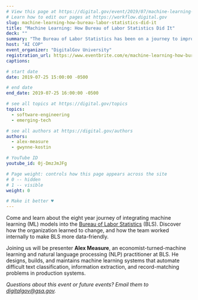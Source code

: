 ```yaml
---
# View this page at https://digital.gov/event/2019/07/machine-learning-how-bureau-labor-statistics
# Learn how to edit our pages at https://workflow.digital.gov
slug: machine-learning-how-bureau-labor-statistics-did-it
title: "Machine Learning: How Bureau of Labor Statistics Did It"
deck: ""
summary: "The Bureau of Labor Statistics has been on a journey to improve their data reporting, using and iterating on machine learning, from algorithms to deep neural networks with lessons for everyone on this path."
host: "AI COP"
event_organizer: "DigitalGov University"
registration_url: https://www.eventbrite.com/e/machine-learning-how-bureau-of-labor-statistics-did-it-registration-64613832713
captions: 

# start date
date: 2019-07-25 15:00:00 -0500

# end date
end_date: 2019-07-25 16:00:00 -0500

# see all topics at https://digital.gov/topics
topics: 
  - software-engineering
  - emerging-tech

# see all authors at https://digital.gov/authors
authors: 
  - alex-measure
  - gwynne-kostin

# YouTube ID
youtube_id: 0j-DmzJmJFg

# Page weight: controls how this page appears across the site
# 0 -- hidden
# 1 -- visible
weight: 0

# Make it better ♥
---
```


Come and learn about the eight year journey of integrating machine learning (ML) models into the [Bureau of Labor Statistics](https://www.bls.gov/) (BLS). Discover how the organization learned to change, and how the team worked internally to make BLS more data-friendly.

Joining us will be presenter **Alex Measure**, an economist-turned-machine learning and natural language processing (NLP) practitioner at BLS. He designs, builds, and maintains machine learning systems that automate difficult text classification, information extraction, and record-matching problems in production systems. 

_Questions about this event or future events? Email them to [digitalgov@gsa.gov](mailto:digitalgov@gsa.gov)._ 
